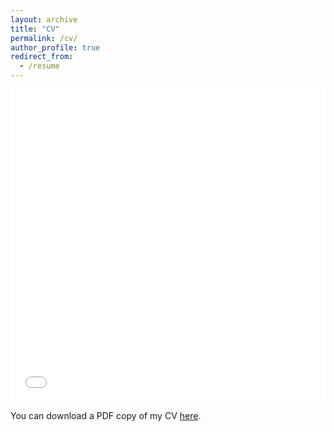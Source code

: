 ```yaml
---
layout: archive
title: "CV"
permalink: /cv/
author_profile: true
redirect_from:
  - /resume
---
```



<iframe src="/files/Heflin_CV.pdf" width="100%" height="500" frameborder="no" border="0" marginwidth="0" marginheight="0"></iframe>
  
You can download a PDF copy of my CV [here](/files/CV.pdf).

